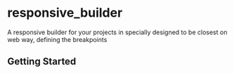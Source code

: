 # responsive_builder

A responsive builder for your projects in specially designed to be closest on web way, defining the breakpoints

## Getting Started
